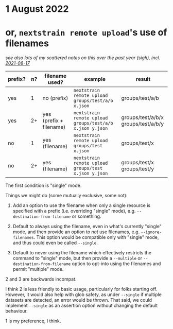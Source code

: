 # 1 August 2022
# or, `nextstrain remote upload`'s use of filenames

_see also lots of my scattered notes on this over the past year (sigh), incl. [2021-08-17](2021-08-17.md)_


prefix? | n? | filename used?           | example                       | result
------- | -- | ------------------------ | ----------------------------- | -------------------------------------
yes     | 1  | no  (prefix)             | `nextstrain remote upload groups/test/a/b x.json`        | groups/test/a/b
yes     | 2+ | yes (prefix + filename)  | `nextstrain remote upload groups/test/a/b x.json y.json` | groups/test/a/b/x groups/test/a/b/y
no      | 1  | yes (filename)           | `nextstrain remote upload groups/test x.json`            | groups/test/x
no      | 2+ | yes (filename)           | `nextstrain remote upload groups/test x.json y.json`     | groups/test/x groups/test/y


The first condition is "single" mode.


Things we might do (some mutually exclusive, some not):

1. Add an option to use the filename when only a single resource is specified
   with a prefix (i.e. overriding "single" mode), e.g.
   `--destination-from-filename` or something.

2. Default to always using the filename, even in what's currently "single"
   mode, and then provide an option to *not* use filenames, e.g.
   `--ignore-filenames`.  This option would be compatible only with "single"
   mode, and thus could even be called `--single`.

3. Default to never using the filename which effectively restricts the command
   to "single" mode, but then provide a `--multiple` or
   `--destination-from-filename` option to opt-into using the filenames and
   permit "multiple" mode.


2 and 3 are backwards incompat.

I think 2 is less friendly to basic usage, particularly for folks starting off.
However, it would also help with glob safety, as under `--single` if multiple
datasets are detected, an error would be thrown.  That said, we could implement
`--single` as an assertion option without changing the default behaviour.

1 is my preference, I think.
